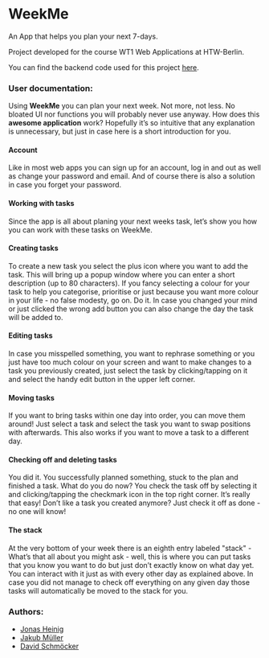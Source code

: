 # WeekMe
An App that helps you plan your next 7-days. 

Project developed for the course WT1 Web Applications at HTW-Berlin.

You can find the backend code used for this project 
[here].


### User documentation:
Using **WeekMe** you can plan your next week. Not more, not less. No bloated UI nor functions you will probably never use anyway. How does this **awesome application** work? Hopefully it’s so intuitive that any explanation is unnecessary, but just in case here is a short introduction for you.

#### Account
Like in most web apps you can sign up for an account, log in and out as well as change your password and email. And of course there is also a solution in case you forget your password.

#### Working with tasks
Since the app is all about planing your next weeks task, let’s show you how you can work with these tasks on WeekMe.

#### Creating tasks
To create a new task you select the plus icon where you want to add the task. This will bring up a popup window where you can enter a short description (up to 80 characters). If you fancy selecting a colour for your task to help you categorise, prioritise or just because you want more colour in your life - no false modesty, go on. Do it. In case you changed your mind or just clicked the wrong add button you can also change the day the task will be added to.

#### Editing tasks
In case you misspelled something, you want to rephrase something or you just have too much colour on your screen and want to make changes to a task you previously created, just select the task by clicking/tapping on it and select the handy edit button in the upper left corner.

#### Moving tasks
If you want to bring tasks within one day into order, you can move them around! Just select a task and select the task you want to swap positions with afterwards. This also works if you want to move a task to a different day.

#### Checking off and deleting tasks
You did it. You successfully planned something, stuck to the plan and finished a task. What do you do now? You check the task off by selecting it and clicking/tapping the checkmark icon in the top right corner. It’s really that easy!
Don’t like a task you created anymore? Just check it off as done - no one will know!

#### The stack
At the very bottom of your week there is an eighth entry labeled "stack" - What’s that all about you might ask - well, this is where you can put tasks that you know you want to do but just don’t exactly know on what day yet. You can interact with it just as with every other day as explained above. In case you did not manage to check off everything on any given day those tasks will automatically be moved to the stack for you.

### Authors: 
* [Jonas Heinig]
* [Jakub Müller] 
* [David Schmöcker]

[here]: https://github.com/jakub94/weekme
[Jakub Müller]: https://github.com/jakub94
[Jonas Heinig]: https://github.com/JonasHeinig
[David Schmöcker]: https://github.com/thegreentea

